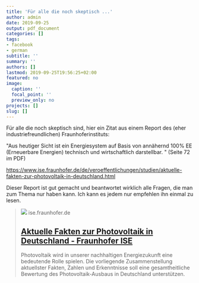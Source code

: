 ```yaml
---
title: 'Für alle die noch skeptisch ...'
author: admin
date: 2019-09-25
output: pdf_document
categories: []
tags:
- facebook
- german
subtitle: ''
summary: ''
authors: []
lastmod: 2019-09-25T19:56:25+02:00
featured: no
image:
  caption: ''
  focal_point: ''
  preview_only: no
projects: []
slug: []
---
```

Für alle die noch skeptisch sind, hier ein Zitat aus einem Report des (eher industriefreundlichen) Fraunhoferinstituts:

"Aus heutiger Sicht ist ein Energiesystem auf Basis von annähernd 100% EE (Erneuerbare Energien) technisch und wirtschaftlich darstellbar. " (Seite 72 im PDF)

https://www.ise.fraunhofer.de/de/veroeffentlichungen/studien/aktuelle-fakten-zur-photovoltaik-in-deutschland.html

Dieser Report ist gut gemacht und beantwortet wirklich alle Fragen, die man zum Thema nur haben kann. Ich kann es jedem nur empfehlen ihn einmal zu lesen.
> [![](https://www.ise.fraunhofer.de/de/veroeffentlichungen/studien/aktuelle-fakten-zur-photovoltaik-in-deutschland/jcr:content/socialMediaImage.img.4col.large.png/1630499284880/Film-PV-Module1.png)](https://www.ise.fraunhofer.de/de/veroeffentlichungen/studien/aktuelle-fakten-zur-photovoltaik-in-deutschland.html)
> ise.fraunhofer.de
> ## [Aktuelle Fakten zur Photovoltaik in Deutschland -  Fraunhofer ISE](https://www.ise.fraunhofer.de/de/veroeffentlichungen/studien/aktuelle-fakten-zur-photovoltaik-in-deutschland.html)
>
>Photovoltaik wird in unserer nachhaltigen Energiezukunft eine bedeutende Rolle spielen. Die vorliegende Zusammenstellung aktuellster Fakten, Zahlen und Erkenntnisse soll eine gesamtheitliche Bewertung des Photovoltaik-Ausbaus in Deutschland unterstützen.

